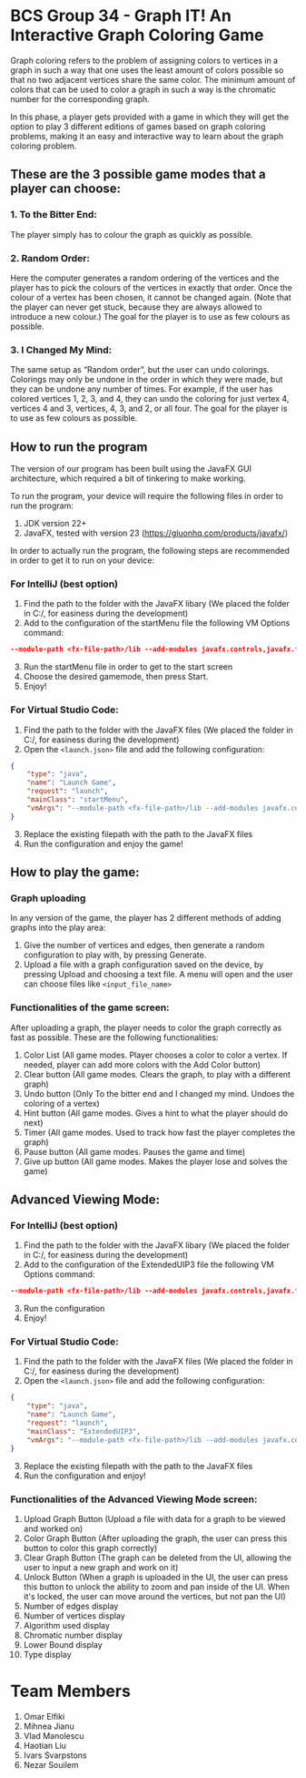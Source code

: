 # BCS Group 34 - Graph IT! An Interactive Graph Coloring Game

Graph coloring refers to the problem of assigning colors to vertices in a graph in such a way that one uses the least amount of colors possible so that no two adjacent vertices share the same color. The minimum amount of colors that can be used to color a graph in such a way is the chromatic number for the corresponding graph.

In this phase, a player gets provided with a game in which they will get the option to play 3 different editions of games based on graph coloring problems, making it an easy and interactive way to learn about the graph coloring problem.

## These are the 3 possible game modes that a player can choose:

### 1. To the Bitter End: 
The player simply has to colour the graph as quickly as possible.
### 2. Random Order:
Here the computer generates a random ordering of the vertices and the player has to pick the colours of the vertices in exactly that order. Once the colour of a vertex has been chosen, it cannot be changed again. (Note that the player can never get stuck, because they are always allowed to introduce a new colour.) The goal for the player is to use as few colours as possible.
### 3. I Changed My Mind: 
The same setup as “Random order”, but the user can undo colorings. Colorings may only be undone in the order in which they were made, but they can be undone any number of times. For example, if the user has colored vertices 1, 2, 3, and 4, they can undo the coloring for just vertex 4, vertices 4 and 3, vertices, 4, 3, and 2, or all four. The goal for the player is to use as few colours as possible.

## How to run the program
The version of our program has been built using the JavaFX GUI architecture, which required a bit of tinkering to make working.

To run the program, your device will require the following files in order to run the program:
1. JDK version 22+
2. JavaFX, tested with version 23 (https://gluonhq.com/products/javafx/)

In order to actually run the program, the following steps are recommended in order to get it to run on your device:
### For IntelliJ (best option)
1. Find the path to the folder with the JavaFX libary (We placed the folder in C:/, for easiness during the development)
2. Add to the configuration of the startMenu file the following VM Options command: 
```json
--module-path <fx-file-path>/lib --add-modules javafx.controls,javafx.fxml
```
3. Run the startMenu file in order to get to the start screen
4. Choose the desired gamemode, then press Start.
5. Enjoy!

### For Virtual Studio Code:
1. Find the path to the folder with the JavaFX files (We placed the folder in C:/, for easiness during the development)
2. Open the ```<launch.json>``` file and add the following configuration:
```json
{
    "type": "java",
    "name": "Launch Game",
    "request": "launch",
    "mainClass": "startMenu",
    "vmArgs": "--module-path <fx-file-path>/lib --add-modules javafx.controls,javafx.fxml"
}
```
3. Replace the existing filepath with the path to the JavaFX files
4. Run the configuration and enjoy the game!



## How to play the game:
### Graph uploading
In any version of the game, the player has 2 different methods of adding graphs into the play area:
1. Give the number of vertices and edges, then generate a random configuration to play with, by pressing Generate.
2. Upload a file with a graph configuration saved on the device, by pressing Upload and choosing a text file. A menu will open and the user can choose files like ```<input_file_name>``` 

### Functionalities of the game screen:
After uploading a graph, the player needs to color the graph correctly as fast as possible.
These are the following functionalities:
1. Color List (All game modes. Player chooses a color to color a vertex. If needed, player can add more colors with the Add Color button)
2. Clear button (All game modes. Clears the graph, to play with a different graph)
3. Undo button (Only To the bitter end and I changed my mind. Undoes the coloring of a vertex)
4. Hint button (All game modes. Gives a hint to what the player should do next)
5. Timer (All game modes. Used to track how fast the player completes the graph)
6. Pause button (All game modes. Pauses the game and time)
7. Give up button (All game modes. Makes the player lose and solves the game)

## Advanced Viewing Mode:
### For IntelliJ (best option)
1. Find the path to the folder with the JavaFX libary (We placed the folder in C:/, for easiness during the development)
2. Add to the configuration of the ExtendedUIP3 file the following VM Options command:
```json
--module-path <fx-file-path>/lib --add-modules javafx.controls,javafx.fxml
```
3. Run the configuration
4. Enjoy!

### For Virtual Studio Code:
1. Find the path to the folder with the JavaFX files (We placed the folder in C:/, for easiness during the development)
2. Open the ```<launch.json>``` file and add the following configuration:
```json
{
    "type": "java",
    "name": "Launch Game",
    "request": "launch",
    "mainClass": "ExtendedUIP3",
    "vmArgs": "--module-path <fx-file-path>/lib --add-modules javafx.controls,javafx.fxml"
}
```
3. Replace the existing filepath with the path to the JavaFX files
4. Run the configuration and enjoy!

### Functionalities of the Advanced Viewing Mode screen:
1. Upload Graph Button (Upload a file with data for a graph to be viewed and worked on)
2. Color Graph Button (After uploading the graph, the user can press this button to color this graph correctly)
3. Clear Graph Button (The graph can be deleted from the UI, allowing the user to input a new graph and work on it)
4. Unlock Button (When a graph is uploaded in the UI, the user can press this button to unlock the ability to zoom and pan inside of the UI. When it's locked, the user can move around the vertices, but not pan the UI)
5. Number of edges display 
6. Number of vertices display
7. Algorithm used display
8. Chromatic number display
9. Lower Bound display
10. Type display


# Team Members
1. Omar Elfiki
2. Mihnea Jianu
3. Vlad Manolescu
4. Haotian Liu
5. Ivars Svarpstons
6. Nezar Souilem